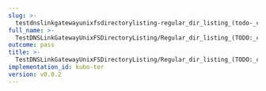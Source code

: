 ```yaml
---
slug: >-
  testdnslinkgatewayunixfsdirectorylisting-regular_dir_listing_(todo-_cleanup_kubo-specifics)_(http_proxy_tunneling_via_connect)-body
full_name: >-
  TestDNSLinkGatewayUnixFSDirectoryListing/Regular_dir_listing_(TODO:_cleanup_Kubo-specifics)_(HTTP_proxy_tunneling_via_CONNECT)/Body
outcome: pass
title: >-
  TestDNSLinkGatewayUnixFSDirectoryListing/Regular_dir_listing_(TODO:_cleanup_Kubo-specifics)_(HTTP_proxy_tunneling_via_CONNECT)/Body
implementation_id: kubo-ter
version: v0.0.2
---
```


